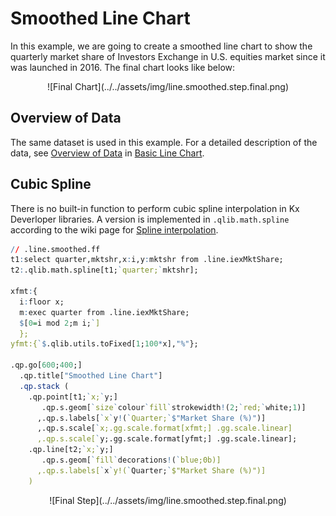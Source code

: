 # Smoothed Line Chart

In this example, we are going to create a smoothed line chart to show the quarterly market share of Investors Exchange in U.S. equities market since it was launched in 2016. The final chart looks like below:

<span style="display:block;text-align:center">
![Final Chart](../../assets/img/line.smoothed.step.final.png)
</span>

## Overview of Data
The same dataset is used in this example. For a detailed description of the data, see [Overview of Data](../basic/#overview-of-data) in [Basic Line Chart](../basic/).

## Cubic Spline
There is no built-in function to perform cubic spline interpolation in Kx Deverloper libraries. A version is implemented in ``.qlib.math.spline`` according to the wiki page for [Spline interpolation](https://en.wikipedia.org/wiki/Spline_interpolation).

```q
// .line.smoothed.ff
t1:select quarter,mktshr,x:i,y:mktshr from .line.iexMktShare;
t2:.qlib.math.spline[t1;`quarter;`mktshr];

xfmt:{
  i:floor x;
  m:exec quarter from .line.iexMktShare;
  $[0=i mod 2;m i;`]
  };
yfmt:{`$.qlib.utils.toFixed[1;100*x],"%"};

.qp.go[600;400;] 
  .qp.title["Smoothed Line Chart"]
  .qp.stack (
    .qp.point[t1;`x;`y;] 
       .qp.s.geom[`size`colour`fill`strokewidth!(2;`red;`white;1)]
      ,.qp.s.labels[`x`y!(`Quarter;`$"Market Share (%)")]
      ,.qp.s.scale[`x;.gg.scale.format[xfmt;] .gg.scale.linear]
      ,.qp.s.scale[`y;.gg.scale.format[yfmt;] .gg.scale.linear];
    .qp.line[t2;`x;`y;] 
       .qp.s.geom[`fill`decorations!(`blue;0b)]
      ,.qp.s.labels[`x`y!(`Quarter;`$"Market Share (%)")]
    )
```

<span style="display:block;text-align:center">
![Final Step](../../assets/img/line.smoothed.step.final.png)
</span>
